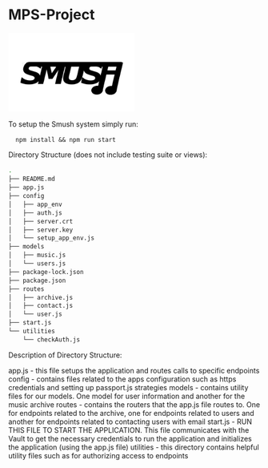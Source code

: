 # MPS-Project

<img src='https://github.com/ethantanen/MPS-Project/blob/master/static/logo.png' width="50%" height='50%'/>

To setup the Smush system simply run:

```console
  npm install && npm run start
```

Directory Structure (does not include testing suite or views):

```bash
.
├── README.md
├── app.js
├── config
│   ├── app_env
│   ├── auth.js
│   ├── server.crt
│   ├── server.key
│   └── setup_app_env.js
├── models
│   ├── music.js
│   └── users.js
├── package-lock.json
├── package.json
├── routes
│   ├── archive.js
│   ├── contact.js
│   └── user.js
├── start.js
└── utilities
    └── checkAuth.js
```

Description of Directory Structure:

  app.js - this file setups the application and routes calls to specific endpoints
  config - contains files related to the apps configuration such as https credentials and setting up passport.js strategies
  models - contains utility files for our models. One model for user information and another for the music archive
  routes - contains the routers that the app.js file routes to. One for endpoints related to the archive, one for endpoints related to users and another for endpoints related to contacting users with email
  start.js - RUN THIS FILE TO START THE APPLICATION. This file communicates with the Vault to get the necessary credentials to run the application and initializes the application (using the app.js file)
  utilities - this directory contains helpful utility files such as for authorizing access to endpoints
